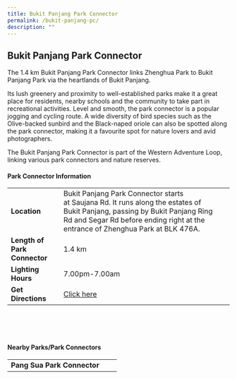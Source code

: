```yaml
---
title: Bukit Panjang Park Connector
permalink: /bukit-panjang-pc/
description: ""
---
```

## Bukit Panjang Park Connector

The 1.4 km Bukit Panjang Park Connector links Zhenghua Park to Bukit Panjang Park via the heartlands of Bukit Panjang.

Its lush greenery and proximity to well-established parks make it a great place for residents, nearby schools and the community to take part in recreational activities. Level and smooth, the park connector is a popular jogging and cycling route. A wide diversity of bird species such as the Olive-backed sunbird and the Black-naped oriole can also be spotted along the park connector, making it a favourite spot for nature lovers and avid photographers.

The Bukit Panjang Park Connector is part of the Western Adventure Loop, linking various park connectors and nature reserves.

#### Park Connector Information
|  |  |  |
| -------- | -------- | -------- |
| **Location** | Bukit Panjang Park Connector starts at&nbsp;Saujana Rd.&nbsp;It&nbsp;runs along the estates of Bukit Panjang, passing by&nbsp;Bukit Panjang Ring Rd and Segar Rd&nbsp;before ending right at the entrance of&nbsp;Zhenghua Park&nbsp;at BLK 476A. |  |
| **Length of Park Connector** | 1.4 km |  |
| **Lighting Hours** | 7.00pm-7.00am | |
| **Get Directions** | [Click here](http://www.onemap.gov.sg/main/v2/?lat=1.3807087504648567&amp;lng=103.76683395570714) | |

<br>
<br>
<br>	

#### Nearby Parks/Park Connectors
|   |  |  |
| -------- | -------- | -------- |
| **Pang Sua Park Connector** | | |